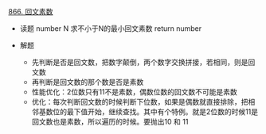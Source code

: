 [866. 回文素数](https://leetcode-cn.com/problems/prime-palindrome/)

- 读题
   number N
   求不小于N的最小回文素数
   return number

- 解题
   - 先判断是否是回文数，把数字颠倒，两个数字交换拼接，若相同，则是回文数
   - 再判断是回文数的那个数是否是素数
   - 性能优化：2位数只有11不是素数，偶数位数的回文数不可能是素数
   - 优化：每次判断回文数的时候判断下位数，如果是偶数就直接排除，把相邻基数位的最下值开始，继续查找。其中有个特例。就是2位数的时候11是回文数也是素数，所以遍历的时候。要抛出10 和 11
